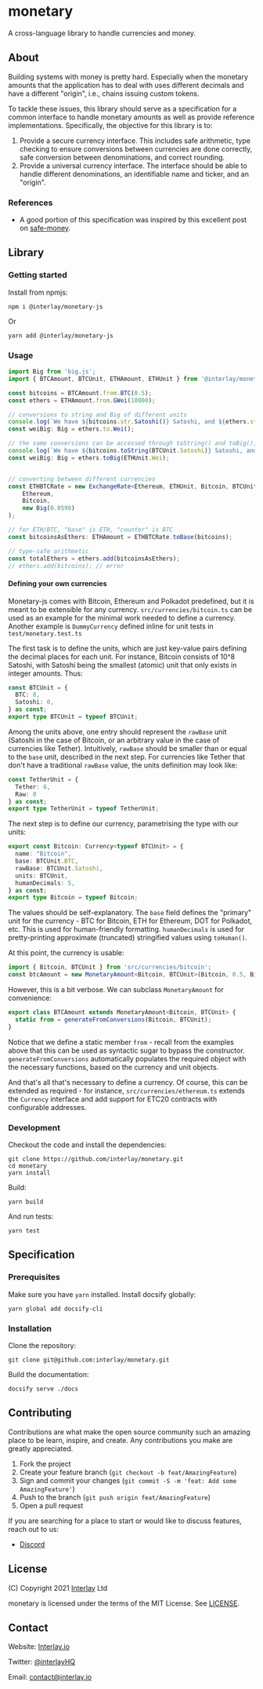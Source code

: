 # monetary

A cross-language library to handle currencies and money.

## About

Building systems with money is pretty hard. Especially when the monetary amounts that the application has to deal with uses different decimals and have a different "origin", i.e., chains issuing custom tokens.

To tackle these issues, this library should serve as a specification for a common interface to handle monetary amounts as well as provide reference implementations. Specifically, the objective for this library is to:

1. Provide a secure currency interface. This includes safe arithmetic, type checking to ensure conversions between currencies are done correctly, safe conversion between denominations, and correct rounding.
2. Provide a universal currency interface. The interface should be able to handle different denominations, an identifiable name and ticker, and an "origin".

### References

- A good portion of this specification was inspired by this excellent post on [safe-money](https://ren.zone/articles/safe-money).

## Library

### Getting started

Install from npmjs:
```shell
npm i @interlay/monetary-js
```
Or
```shell
yarn add @interlay/monetary-js
```

### Usage

```ts
import Big from 'big.js';
import { BTCAmount, BTCUnit, ETHAmount, ETHUnit } from '@interlay/monetary-js';

const bitcoins = BTCAmount.from.BTC(0.5);
const ethers = ETHAmount.from.GWei(10000);

// conversions to string and Big of different units
console.log(`We have ${bitcoins.str.Satoshi()} Satoshi, and ${ethers.str.ETH()} whole ethers.`);
const weiBig: Big = ethers.to.Wei();

// the same conversions can be accessed through toString() and toBig(), by specifying the units
console.log(`We have ${bitcoins.toString(BTCUnit.Satoshi)} Satoshi, and ${ethers.toString(ETHUnit.ETH)} whole ethers.`);
const weiBig: Big = ethers.toBig(ETHUnit.Wei);


// converting between different currencies
const ETHBTCRate = new ExchangeRate<Ethereum, ETHUnit, Bitcoin, BTCUnit>(
    Ethereum,
    Bitcoin,
    new Big(0.0598)
);

// for ETH/BTC, "base" is ETH, "counter" is BTC
const bitcoinsAsEthers: ETHAmount = ETHBTCRate.toBase(bitcoins);

// type-safe arithmetic
const totalEthers = ethers.add(bitcoinsAsEthers);
// ethers.add(bitcoins); // error

```

#### Defining your own currencies
Monetary-js comes with Bitcoin, Ethereum and Polkadot predefined, but it is meant to be extensible for any currency. `src/currencies/bitcoin.ts` can be used as an example for the minimal work needed to define a currency. Another example is `DummyCurrency` defined inline for unit tests in `test/monetary.test.ts`

The first task is to define the units, which are just key-value pairs defining the decimal places for each unit. For instance, Bitcoin consists of 10^8 Satoshi, with Satoshi being the smallest (atomic) unit that only exists in integer amounts. Thus:
```ts
const BTCUnit = {
  BTC: 8,
  Satoshi: 0,
} as const;
export type BTCUnit = typeof BTCUnit;
```
Among the units above, one entry should represent the `rawBase` unit (Satoshi in the case of Bitcoin, or an arbitrary value in the case of currencies like Tether). Intuitively, `rawBase` should be smaller than or equal to the `base` unit, described in the next step. For currencies like Tether that don't have a traditional `rawBase` value, the units definition may look like:
```ts
const TetherUnit = {
  Tether: 6,
  Raw: 0
} as const;
export type TetherUnit = typeof TetherUnit;
```

The next step is to define our currency, parametrising the type with our units:
```ts
export const Bitcoin: Currency<typeof BTCUnit> = {
  name: "Bitcoin",
  base: BTCUnit.BTC,
  rawBase: BTCUnit.Satoshi,
  units: BTCUnit,
  humanDecimals: 5,
} as const;
export type Bitcoin = typeof Bitcoin;
```
The values should be self-explanatory. The `base` field defines the "primary" unit for the currency - BTC for Bitcoin, ETH for Ethereum, DOT for Polkadot, etc. This is used for human-friendly formatting. `humanDecimals` is used for pretty-printing approximate (truncated) stringified values using `toHuman()`.

At this point, the currency is usable:
```ts
import { Bitcoin, BTCUnit } from 'src/currencies/bitcoin';
const btcAmount = new MonetaryAmount<Bitcoin, BTCUnit>(Bitcoin, 0.5, Bitcoin.units.BTC);
```

However, this is a bit verbose. We can subclass `MonetaryAmount` for convenience:
```ts
export class BTCAmount extends MonetaryAmount<Bitcoin, BTCUnit> {
  static from = generateFromConversions(Bitcoin, BTCUnit);
}
```
Notice that we define a static member `from` - recall from the examples above that this can be used as syntactic sugar to bypass the constructor. `generateFromConversions` automatically populates the required object with the necessary functions, based on the currency and unit objects.

And that's all that's necessary to define a currency. Of course, this can be extended as required - for instance, `src/currencies/ethereum.ts` extends the `Currency` interface and add support for ETC20 contracts with configurable addresses.

### Development

Checkout the code and install the dependencies:
```shell
git clone https://github.com/interlay/monetary.git
cd monetary
yarn install
```

Build:
```shell
yarn build
```

And run tests:
```shell
yarn test
```

## Specification

### Prerequisites

Make sure you have `yarn` installed. Install docsify globally:

```shell
yarn global add docsify-cli
```

### Installation

Clone the repository:

```shell
git clone git@github.com:interlay/monetary.git
```

Build the documentation:

```shell
docsify serve ./docs
```

## Contributing

Contributions are what make the open source community such an amazing place to be learn, inspire, and create. Any contributions you make are greatly appreciated.

1. Fork the project
2. Create your feature branch (`git checkout -b feat/AmazingFeature`)
3. Sign and commit your changes (`git commit -S -m 'feat: Add some AmazingFeature'`)
4. Push to the branch (`git push origin feat/AmazingFeature`)
5. Open a pull request

If you are searching for a place to start or would like to discuss features, reach out to us:

- [Discord](https://discord.gg/KgCYK3MKSf)

## License

(C) Copyright 2021 [Interlay](https://www.interlay.io) Ltd

monetary is licensed under the terms of the MIT License. See [LICENSE](LICENSE).

## Contact

Website: [Interlay.io](https://www.interlay.io)

Twitter: [@interlayHQ](https://twitter.com/InterlayHQ)

Email: contact@interlay.io
